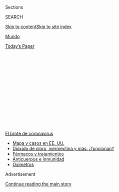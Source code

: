 <div id="app">

<div>

<div>

<div>

<div class="NYTAppHideMasthead css-1q2w90k e1suatyy0">

<div class="section css-ui9rw0 e1suatyy2">

<div class="css-eph4ug er09x8g0">

<div class="css-6n7j50">

</div>

<span class="css-1dv1kvn">Sections</span>

<div class="css-10488qs">

<span class="css-1dv1kvn">SEARCH</span>

</div>

[Skip to content](#site-content)[Skip to site
index](#site-index)

</div>

<div id="masthead-section-label" class="css-1wr3we4 eaxe0e00">

[Mundo](https://www.nytimes.com/es/section/mundo)

</div>

<div class="css-10698na e1huz5gh0">

</div>

</div>

<div id="masthead-bar-one" class="section hasLinks css-15hmgas e1csuq9d3">

<div class="css-uqyvli e1csuq9d0">

</div>

<div class="css-1uqjmks e1csuq9d1">

</div>

<div class="css-9e9ivx">

[](https://myaccount.nytimes.com/auth/login?response_type=cookie&client_id=vi)

</div>

<div class="css-1bvtpon e1csuq9d2">

[Today’s
Paper](https://www.nytimes.com/section/todayspaper)

</div>

</div>

</div>

</div>

<div data-aria-hidden="false">

<div id="site-content" data-role="main">

<div>

<div class="css-1aor85t" style="opacity:0.000000001;z-index:-1;visibility:hidden">

<div class="css-1hqnpie">

<div class="css-epjblv">

<span class="css-17xtcya">[Mundo](/es/section/mundo)</span><span class="css-x15j1o">|</span><span class="css-fwqvlz">Angustia,
vino blanco y gel
antibacterial</span>

</div>

<div class="css-k008qs">

<div class="css-1iwv8en">

<span class="css-18z7m18"></span>

<div>

</div>

</div>

<span class="css-1n6z4y">https://nyti.ms/305AvDC</span>

<div class="css-1705lsu">

<div class="css-4xjgmj">

<div class="css-4skfbu" data-role="toolbar" data-aria-label="Social Media Share buttons, Save button, and Comments Panel with current comment count" data-testid="share-tools">

  - 
  - 
  - 
  - 
    
    <div class="css-6n7j50">
    
    </div>

  - 
  - 

</div>

</div>

</div>

</div>

</div>

</div>

<div id="NYT_TOP_BANNER_REGION" class="css-13pd83m">

<div>

<div id="styln-prism-menu-1594831588949" class="section interactive-content interactive-size-medium css-1edisqu">

<div class="css-17ih8de interactive-body">

<div id="scroll-container" class="css-1gj85ro">

[<span class="styln-title-wrap"><span class="css-1pje3qr">El brote
de</span><span class="css-1pje3qr">
coronavirus</span></span>](https://www.nytimes.com/es/spotlight/coronavirus?action=click&pgtype=Article&state=default&region=TOP_BANNER&context=storylines_menu)

  - [Mapa y casos en EE.
    UU.](https://www.nytimes.com/es/interactive/2020/espanol/mundo/coronavirus-en-estados-unidos.html?action=click&pgtype=Article&state=default&region=TOP_BANNER&context=storylines_menu)
  - [Dióxido de cloro, ivermectina y más:
    ¿funcionan?](https://www.nytimes.com/es/2020/07/23/espanol/america-latina/bolivia-cloro-coronavirus-ivermectina.html?action=click&pgtype=Article&state=default&region=TOP_BANNER&context=storylines_menu)
  - [Fármacos y
    tratamientos](https://www.nytimes.com/es/interactive/2020/science/coronavirus-tratamientos-curas.html?action=click&pgtype=Article&state=default&region=TOP_BANNER&context=storylines_menu)
  - [Anticuerpos e
    inmunidad](https://www.nytimes.com/es/2020/07/28/espanol/ciencia-y-tecnologia/anticuerpos-coronavirus-inmunidad.html?action=click&pgtype=Article&state=default&region=TOP_BANNER&context=storylines_menu)
  - [Oxímetros](https://www.nytimes.com/es/2020/04/29/espanol/estilos-de-vida/oximetro-para-que-sirve.html?action=click&pgtype=Article&state=default&region=TOP_BANNER&context=storylines_menu)

</div>

</div>

</div>

</div>

</div>

<div id="top-wrapper" class="css-1sy8kpn">

<div id="top-slug" class="css-l9onyx">

Advertisement

</div>

[Continue reading the main
story](#after-top)

<div class="ad top-wrapper" style="text-align:center;height:100%;display:block;min-height:250px">

<div id="top" class="place-ad" data-position="top" data-size-key="top">

</div>

</div>

<div id="after-top">

</div>

</div>

<div>

<div id="sponsor-wrapper" class="css-1hyfx7x">

<div id="sponsor-slug" class="css-19vbshk">

Supported by

</div>

[Continue reading the main
story](#after-sponsor)

<div id="sponsor" class="ad sponsor-wrapper" style="text-align:center;height:100%;display:block">

</div>

<div id="after-sponsor">

</div>

</div>

<div class="css-186x18t">

Europa

</div>

<div class="css-1vkm6nb ehdk2mb0">

# Angustia, vino blanco y gel antibacterial

</div>

La pandemia del coronavirus y los aranceles impuestos por el gobierno de
Donald Trump perjudicaron al mercado del vino francés. Ahora el destino
de la cosecha es convertirse en desinfectante para manos.

<div class="css-79elbk" data-testid="photoviewer-wrapper">

<div class="css-z3e15g" data-testid="photoviewer-wrapper-hidden">

</div>

<div class="css-1a48zt4 ehw59r15" data-testid="photoviewer-children">

![<span class="css-16f3y1r e13ogyst0" data-aria-hidden="true">Un
camión-cisterna recoge el vino de Jérôme Mader para transportarlo a una
destilería, donde terminará por convertirse en gel
antibacterial.</span><span class="css-cnj6d5 e1z0qqy90" itemprop="copyrightHolder"><span class="css-1ly73wi e1tej78p0">Credit...</span><span><span>Dmitry
Kostyukov para The New York
Times</span></span></span>](https://static01.nyt.com/images/2020/07/24/world/28Francia-vino-ES/merlin_174871056_ae254e73-15d3-440c-997b-65cde45a173f-articleLarge.jpg?quality=75&auto=webp&disable=upscale)

</div>

</div>

<div class="css-18e8msd">

<div class="css-vp77d3 epjyd6m0">

<div class="css-hus3qt ey68jwv0" data-aria-hidden="true">

[![Adam
Nossiter](https://static01.nyt.com/images/2018/10/15/multimedia/author-adam-nossiter/author-adam-nossiter-thumbLarge.png
"Adam Nossiter")](https://www.nytimes.com/by/adam-nossiter)

</div>

<div class="css-1baulvz">

Por [<span class="css-1baulvz last-byline" itemprop="name">Adam
Nossiter</span>](https://www.nytimes.com/by/adam-nossiter)

</div>

</div>

  - 
    
    <div class="css-ld3wwf e16638kd2">
    
    Publicado 28 de julio de 2020Actualizado 31 de julio de
    2020
    
    </div>

  - 
    
    <div class="css-4xjgmj">
    
    <div class="css-pvvomx" data-role="toolbar" data-aria-label="Social Media Share buttons, Save button, and Comments Panel with current comment count" data-testid="share-tools">
    
      - 
      - 
      - 
      - 
        
        <div class="css-6n7j50">
        
        </div>
    
      - 
      - 
    
    </div>
    
    </div>

</div>

<div class="css-mdjrty">

[Read in
English](https://www.nytimes.com/2020/07/27/world/europe/france-alsace-wine-coronavirus.html "Read in English")

</div>

</div>

<div class="section meteredContent css-1r7ky0e" name="articleBody" itemprop="articleBody">

<div class="css-1fanzo5 StoryBodyCompanionColumn">

<div class="css-53u6y8">

[Regístrate para recibir nuestro
boletín](https://www.nytimes.com/newsletters/el-times) con lo mejor de
The New York Times.

-----

HUNAWIHR, Francia — El camión cisterna se estacionó y era hora de
dejarlo ir. La decisión de enviar el vino a la destilería se había
tomado semanas atrás. Aún dolía. Poco después, el vino sería gel
antibacterial.

“Tenemos que cargarlo ya”, dijo Jérôme Mader, un vitivinicultor de 38
años, mientras murmuraba para sí mismo. “Muy bien. Ya no voy a pensar
en eso”, dijo en voz baja. “Se acabó”.

Cabizbajo, arrastró las mangueras a través de su cobertizo, las fijó a
las válvulas del camión con la ayuda del conductor, se dirigió a su
bodega fría y abrió las bombas. El vino —buen vino blanco de Alsacia,
vino bebible— pasó por las mangueras y entró al contenedor del camión.
Era demasiado insoportable pensar en su destino.

</div>

</div>

<div>

</div>

<div class="css-1fanzo5 StoryBodyCompanionColumn">

<div class="css-53u6y8">

Por todo el campo vinícola color esmeralda de Alsacia, ahora cubierto de
viñedos con tonos verde oscuro —y en otras regiones vinícolas francesas
también— miles de productores de vino, famosos y desconocidos, enfrentan
momentos similares de angustia.

</div>

</div>

<div class="css-1fanzo5 StoryBodyCompanionColumn">

<div class="css-53u6y8">

La crisis económica provocada por el coronavirus, combinada con el
impuesto del 25 por ciento que Trump impuso a los vinos franceses en la
guerra comercial con Europa, ha colapsado el mercado vinícola.

Mader, cuyos rieslings y Gewürztraminers de primera calidad se envían a
restaurantes y tiendas elegantes en ambos costados del Atlántico, ha
perdido la mitad de sus ventas desde diciembre.

“La COVID es una catástrofe para nosotros”, dijo.

</div>

</div>

<div class="css-79elbk" data-testid="photoviewer-wrapper">

<div class="css-z3e15g" data-testid="photoviewer-wrapper-hidden">

</div>

<div class="css-1a48zt4 ehw59r15" data-testid="photoviewer-children">

![<span class="css-16f3y1r e13ogyst0" data-aria-hidden="true">“Muy bien.
Ya no voy a pensar en eso”, dijo Mader en voz baja. “Se
acabó”.</span><span class="css-cnj6d5 e1z0qqy90" itemprop="copyrightHolder"><span class="css-1ly73wi e1tej78p0">Credit...</span><span>Dmitry
Kostyukov para The New York
Times</span></span>](https://static01.nyt.com/images/2020/07/24/world/28Francia-vino-ES-01/merlin_174871080_804e4be1-60d0-478c-8585-aa8d55bcafae-articleLarge.jpg?quality=75&auto=webp&disable=upscale)

</div>

</div>

<div class="css-1fanzo5 StoryBodyCompanionColumn">

<div class="css-53u6y8">

Así que algunos de los sutiles y suculentos vinos blancos por los que la
región es famosa, cultivados en las laderas rocosas y soleadas de
Alsacia, terminarán siendo gel antibacterial.

</div>

</div>

<div class="css-1fanzo5 StoryBodyCompanionColumn">

<div class="css-53u6y8">

Como otros productores, Mader no tiene espacio en su bodega para
almacenar el vino que no se ha vendido. “No podemos acumular lo que no
hemos vendido”, dijo.

La cosecha precoz de 2020, bendecida por la luz abundante del sol, está
a menos de un mes. Los lagares deben vaciarse para la nueva producción.
Para obtener una modesta compensación, la destilería es la única opción.

El conductor de la destilería había estado haciendo rondas en las
bodegas de los enólogos toda la mañana. “Algunos de ellos lo toman de
muy mala manera, porque este vino tiene valor comercial”, dijo de manera
mordaz Lucas Neret, el conductor.

“Estamos produciendo más de lo que podemos vender”, dijo Thibaut Specht,
un enólogo de Mittelwihr, cerca de ahí. “No tenemos
alternativa”.

</div>

</div>

<div class="css-79elbk" data-testid="photoviewer-wrapper">

<div class="css-z3e15g" data-testid="photoviewer-wrapper-hidden">

</div>

<div class="css-1a48zt4 ehw59r15" data-testid="photoviewer-children">

<div class="css-1xdhyk6 erfvjey0">

<span class="css-1ly73wi e1tej78p0">Image</span>

<div class="css-zjzyr8">

<div data-testid="lazyimage-container" style="height:257.77777777777777px">

</div>

</div>

</div>

<span class="css-16f3y1r e13ogyst0" data-aria-hidden="true">Viñedos
cerca de Reichsfeld,
Francia</span><span class="css-cnj6d5 e1z0qqy90" itemprop="copyrightHolder"><span class="css-1ly73wi e1tej78p0">Credit...</span><span>Dmitry
Kostyukov para The New York Times</span></span>

</div>

</div>

<div class="css-1fanzo5 StoryBodyCompanionColumn">

<div class="css-53u6y8">

El negocio familiar de Marion Borès, Domaine Borès, en Reichsfeld,
enviará el 30 por ciento de su producción: 19.000 litros. “Es como si te
despidieras de alguien que quieres mucho”, comentó.

“Este no es exactamente el destino que teníamos en mente cuando hicimos
este vino”, agregó la bodeguera de 27 años.

</div>

</div>

<div class="css-1fanzo5 StoryBodyCompanionColumn">

<div class="css-53u6y8">

El vino viejo termina en el enorme silo de acero de la destilería Romann
cerca de ahí, donde lo hervirán para transformarlo en alcohol.

Tan solo en Alsacia, más de seis millones de litros de vino terminarán
así. Mader enviará el 15 por ciento de su producción, el vino que llama
*Edelzwicker*, o “mezcla noble” en el dialecto alsaciano. Generalmente
vendido al mayoreo, “sigue siendo muy bueno”, señaló Mader.

En la destilería, el olor del vino hervido, como la esencia de una rica
salsa de res al vino tinto, se percibía intensamente arriba del
establecimiento una mañana cálida esta
semana.

</div>

</div>

<div class="css-79elbk" data-testid="photoviewer-wrapper">

<div class="css-z3e15g" data-testid="photoviewer-wrapper-hidden">

</div>

<div class="css-1a48zt4 ehw59r15" data-testid="photoviewer-children">

<div class="css-1xdhyk6 erfvjey0">

<span class="css-1ly73wi e1tej78p0">Image</span>

<div class="css-zjzyr8">

<div data-testid="lazyimage-container" style="height:257.77777777777777px">

</div>

</div>

</div>

<span class="css-16f3y1r e13ogyst0" data-aria-hidden="true">Erwin
Brouard en la destilería Romann en Sigolsheim,
Francia.</span><span class="css-cnj6d5 e1z0qqy90" itemprop="copyrightHolder"><span class="css-1ly73wi e1tej78p0">Credit...</span><span>Dmitry
Kostyukov para The New York Times</span></span>

</div>

</div>

<div class="css-1fanzo5 StoryBodyCompanionColumn">

<div class="css-53u6y8">

“Destilamos continuamente”, dijo Erwin Brouard, el director de la
compañía. “Es muy triste para los vitivinicultores. Sus reservas son
demasiado grandes. Tienen que hacer espacio. Y la cosecha ha comenzado
antes de tiempo este año”.

El gobierno francés, ansioso por proteger su precioso legado
vitivinícola, está dando subsidios para la operación, y compensó a
algunos de los 5000 vitivinicultores que hasta ahora se han inscrito con
una fracción del valor del vino, menos de un dólar por litro, en lo que
el gobierno llama “destilación de crisis”.

“Mi bodega está a reventar”, dijo Guillaume Klauss, propietario de una
bodega cercana. “Si no me deshago de él, no como. Evidentemente, esto me
ha destrozado. Son tres años de trabajo, y ni siquiera nos lo pagan como
se debe”.

</div>

</div>

<div class="css-1fanzo5 StoryBodyCompanionColumn">

<div class="css-53u6y8">

Alsacia ha tenido que recurrir a la destilación de crisis por primera
vez en su historia, aunque no es una estrategia desconocida en otras
regiones vitivinícolas. La última vez que ocurrió eso fue en 2009,
después del colapso
financiero.

</div>

</div>

<div class="css-79elbk" data-testid="photoviewer-wrapper">

<div class="css-z3e15g" data-testid="photoviewer-wrapper-hidden">

</div>

<div class="css-1a48zt4 ehw59r15" data-testid="photoviewer-children">

<div class="css-1xdhyk6 erfvjey0">

<span class="css-1ly73wi e1tej78p0">Image</span>

<div class="css-zjzyr8">

<div data-testid="lazyimage-container" style="height:257.77777777777777px">

</div>

</div>

</div>

<span class="css-16f3y1r e13ogyst0" data-aria-hidden="true">El camión
cisterna se dirige a
Hunawihr.</span><span class="css-cnj6d5 e1z0qqy90" itemprop="copyrightHolder"><span class="css-1ly73wi e1tej78p0">Credit...</span><span>Dmitry
Kostyukov para The New York Times</span></span>

</div>

</div>

<div class="css-1fanzo5 StoryBodyCompanionColumn">

<div class="css-53u6y8">

“Una gran mayoría se ha visto golpeada por esta crisis”, dijo Francis
Backert, dirigente de la Asociación de Productores de Vino
Independientes de Alsacia. “Estas personas están sufriendo de verdad”.

“Todos los puntos de venta están bloqueados”, agregó. “La exportación
está bloqueada. Trump, la COVID. Hay muy pocos negocios fuera de
Francia. El mercado estadounidense está bloqueado”.

Los comerciantes de vino al mayoreo enfrentan pérdidas del 70 por
ciento, dijo.

Sin embargo, las pérdidas monetarias son una cosa. También está el golpe
psicológico.

“Mira, estas personas tienen mucha cautela y vergüenza”, dijo Backert.
“Simplemente no quieren hablar al respecto. Obviamente la situación
les está rompiendo el corazón”.

Algunos productores de vino de la región se negaron a ser entrevistados
sobre el tema.

La relación con sus viñedos, y lo que se produce a partir de ellos, es
tanto personal como financiera. Muchos viven en casas modestas y se
dedican a un negocio familiar que, a menudo, se remonta a siglos. La
fecha tallada sobre la bodega original de Borès es 1723.

</div>

</div>

<div class="css-1fanzo5 StoryBodyCompanionColumn">

<div class="css-53u6y8">

En las laderas de esquisto y arenisca bañadas por el sol sobre
Reichsfeld, Borès patrullaba las vides en las que ha trabajado desde los
diez años, sacaba hojas secas y arrancaba uvas marchitas. Su toque era
ligero.

</div>

</div>

<div class="css-79elbk" data-testid="photoviewer-wrapper">

<div class="css-z3e15g" data-testid="photoviewer-wrapper-hidden">

</div>

<div class="css-1a48zt4 ehw59r15" data-testid="photoviewer-children">

<div class="css-1xdhyk6 erfvjey0">

<span class="css-1ly73wi e1tej78p0">Image</span>

<div class="css-zjzyr8">

<div data-testid="lazyimage-container" style="height:257.77777777777777px">

</div>

</div>

</div>

<span class="css-16f3y1r e13ogyst0" data-aria-hidden="true">“Es como si
te despidieras de alguien que quieres mucho”, dijo Marion Borès, una
bodeguera</span><span class="css-cnj6d5 e1z0qqy90" itemprop="copyrightHolder"><span class="css-1ly73wi e1tej78p0">Credit...</span><span>Dmitry
Kostyukov para The New York Times</span></span>

</div>

</div>

<div class="css-1fanzo5 StoryBodyCompanionColumn">

<div class="css-53u6y8">

“Estas son las vides de las que nos preocupamos durante todo el año”,
dijo su madre, Marie-Claire. “Lo hacemos todo a mano. Y ahora esto.
Terrible”.

Al subir la empinada ladera, Marion dijo: “jugábamos en estos viñedos”.
Y agregó que ella también participa en la cosecha.

“El esquisto es mágico”, dijo. Es lo que hace que el vino sea dinámico.
Hay momentos en los que estás muy contento de estar solo en estas
viñas”.

En su carrera, Mader ha ganado premios y enfrentado el problema opuesto
del que tiene actualmente: no tener suficiente vino para satisfacer la
demanda.

“Hace unos años habría sido impensable que un camión-cisterna tendría
que pasar aquí algún día”, dijo, mientras su voz se desvanecía.

</div>

</div>

<div class="css-1fanzo5 StoryBodyCompanionColumn">

<div class="css-53u6y8">

Durante días aplazó la toma de una decisión acerca de la destilería.

“Vacilé”, dijo. “Pensé que lo superaríamos. Esperé hasta el último día
para decidir. Siempre creo que el siguiente día será mejor”.

No obstante, la decisión no podría posponerse; el gobierno presionaba
con su fecha límite de inscripción.

Después, para consolarse a él y a sus colegas, dijo, “llamé a un amigo,
y bebimos un par de botellas”.

“Si el vino es bueno, siempre habrá esperanza”, agregó.

Desde hace poco los pedidos han aumentado un poco. Además, “las uvas
este año son verdaderamente magníficas”,
dijo.

</div>

</div>

<div class="css-79elbk" data-testid="photoviewer-wrapper">

<div class="css-z3e15g" data-testid="photoviewer-wrapper-hidden">

</div>

<div class="css-1a48zt4 ehw59r15" data-testid="photoviewer-children">

<div class="css-1xdhyk6 erfvjey0">

<span class="css-1ly73wi e1tej78p0">Image</span>

<div class="css-zjzyr8">

<div data-testid="lazyimage-container" style="height:257.77777777777777px">

</div>

</div>

</div>

<span class="css-16f3y1r e13ogyst0" data-aria-hidden="true">Para los
productores de vino en Alsacia, esta crisis les ha roto el corazón. El
paisaje en Colmar, en
Alsacia.</span><span class="css-cnj6d5 e1z0qqy90" itemprop="copyrightHolder"><span class="css-1ly73wi e1tej78p0">Credit...</span><span>Dmitry
Kostyukov para The New York Times</span></span>

</div>

</div>

<div class="css-1fanzo5 StoryBodyCompanionColumn">

<div class="css-53u6y8">

Adam Nossiter es el jefe del buró en París. Anteriormente, fue
corresponsal en París, jefe del buró en África Occidental, y dirigió el
equipo que ganó el Premio Pulitzer en la categoría de Reportería
Internacional en 2015, por la cobertura de la epidemia de ébola.

-----

</div>

</div>

</div>

<div>

</div>

<div>

</div>

<div>

</div>

<div>

<div id="bottom-wrapper" class="css-1ede5it">

<div id="bottom-slug" class="css-l9onyx">

Advertisement

</div>

[Continue reading the main
story](#after-bottom)

<div id="bottom" class="ad bottom-wrapper" style="text-align:center;height:100%;display:block;min-height:90px">

</div>

<div id="after-bottom">

</div>

</div>

</div>

</div>

</div>

## Site Index

<div>

</div>

## Site Information Navigation

  - [© <span>2020</span> <span>The New York Times
    Company</span>](https://help.nytimes.com/hc/en-us/articles/115014792127-Copyright-notice)

<!-- end list -->

  - [NYTCo](https://www.nytco.com/)
  - [Contact
    Us](https://help.nytimes.com/hc/en-us/articles/115015385887-Contact-Us)
  - [Work with us](https://www.nytco.com/careers/)
  - [Advertise](https://nytmediakit.com/)
  - [T Brand Studio](http://www.tbrandstudio.com/)
  - [Your Ad
    Choices](https://www.nytimes.com/privacy/cookie-policy#how-do-i-manage-trackers)
  - [Privacy](https://www.nytimes.com/privacy)
  - [Terms of
    Service](https://help.nytimes.com/hc/en-us/articles/115014893428-Terms-of-service)
  - [Terms of
    Sale](https://help.nytimes.com/hc/en-us/articles/115014893968-Terms-of-sale)
  - [Site
    Map](https://spiderbites.nytimes.com)
  - [Help](https://help.nytimes.com/hc/en-us)
  - [Subscriptions](https://www.nytimes.com/subscription?campaignId=37WXW)

</div>

</div>

</div>

</div>
